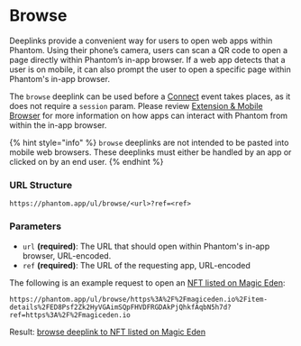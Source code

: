 # Browse

Deeplinks provide a convenient way for users to open web apps within Phantom. Using their phone’s camera, users can scan a QR code to open a page directly within Phantom’s in-app browser. If a web app detects that a user is on mobile, it can also prompt the user to open a specific page within Phantom's in-app browser.

The `browse` deeplink can be used before a [Connect](../provider-methods/connect.md) event takes places, as it does not require a `session` param. Please review [Extension & Mobile Browser](../../extension-and-in-app-browser-web-apps/) for more information on how apps can interact with Phantom from within the in-app browser.

{% hint style="info" %}
`browse` deeplinks are not intended to be pasted into mobile web browsers. These deeplinks must either be handled by an app or clicked on by an end user.
{% endhint %}

### URL Structure

```
https://phantom.app/ul/browse/<url>?ref=<ref>
```

### Parameters

* `url` **(required)**: The URL that should open within Phantom's in-app browser, URL-encoded.
* `ref` **(required)**: The URL of the requesting app, URL-encoded

The following is an example request to open an [NFT listed on Magic Eden](https://magiceden.io/item-details/ED8Psf2Zk2HyVGAimSQpFHVDFRGDAkPjQhkfAqbN5h7d):

```
https://phantom.app/ul/browse/https%3A%2F%2Fmagiceden.io%2Fitem-details%2FED8Psf2Zk2HyVGAimSQpFHVDFRGDAkPjQhkfAqbN5h7d?ref=https%3A%2F%2Fmagiceden.io
```

Result: [browse deeplink to NFT listed on Magic Eden](https://phantom.app/ul/browse/https%3A%2F%2Fmagiceden.io%2Fitem-details%2FED8Psf2Zk2HyVGAimSQpFHVDFRGDAkPjQhkfAqbN5h7d?ref=https%3A%2F%2Fmagiceden.io)
